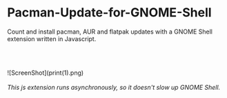 # Pacman-Update-for-GNOME-Shell
<p>Count and install pacman, AUR and flatpak updates with a GNOME Shell extension written in Javascript.</p>
<br></br>
<p></p>
![ScreenShot](print(1).png)
<br></br>
<i>This js extension runs asynchronously, so it doesn't slow up GNOME Shell.</i>
